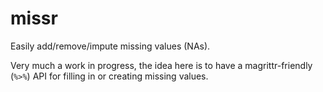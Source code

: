 # missr

Easily add/remove/impute missing values (NAs).

Very much a work in progress, the idea here is to have a magrittr-friendly (`%>%`) API for filling in or creating missing values. 
